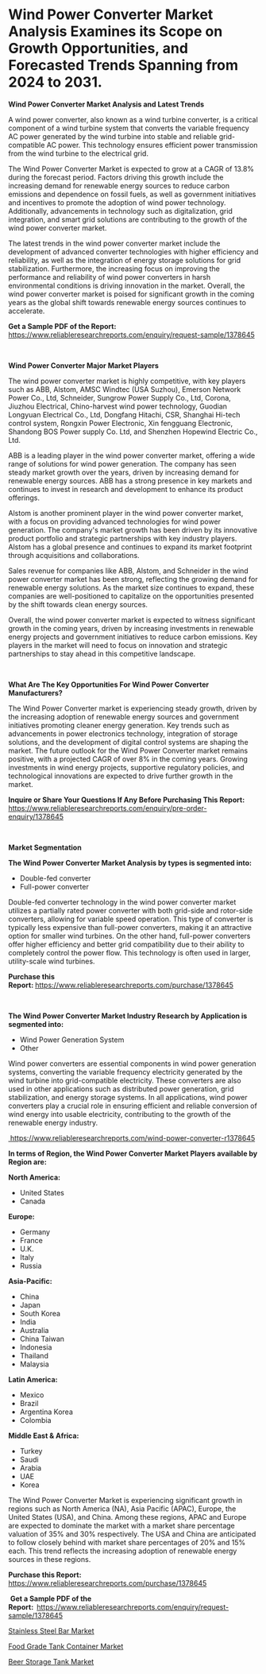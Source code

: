 <p><h1>Wind Power Converter Market Analysis Examines its Scope on Growth Opportunities, and Forecasted Trends Spanning from 2024 to 2031.</h1></p><p><strong>Wind Power Converter Market Analysis and Latest Trends</strong></p>
<p><p>A wind power converter, also known as a wind turbine converter, is a critical component of a wind turbine system that converts the variable frequency AC power generated by the wind turbine into stable and reliable grid-compatible AC power. This technology ensures efficient power transmission from the wind turbine to the electrical grid.</p><p>The Wind Power Converter Market is expected to grow at a CAGR of 13.8% during the forecast period. Factors driving this growth include the increasing demand for renewable energy sources to reduce carbon emissions and dependence on fossil fuels, as well as government initiatives and incentives to promote the adoption of wind power technology. Additionally, advancements in technology such as digitalization, grid integration, and smart grid solutions are contributing to the growth of the wind power converter market.</p><p>The latest trends in the wind power converter market include the development of advanced converter technologies with higher efficiency and reliability, as well as the integration of energy storage solutions for grid stabilization. Furthermore, the increasing focus on improving the performance and reliability of wind power converters in harsh environmental conditions is driving innovation in the market. Overall, the wind power converter market is poised for significant growth in the coming years as the global shift towards renewable energy sources continues to accelerate.</p></p>
<p><strong>Get a Sample PDF of the Report:&nbsp;</strong> <a href="https://www.reliableresearchreports.com/enquiry/request-sample/1378645">https://www.reliableresearchreports.com/enquiry/request-sample/1378645</a></p>
<p>&nbsp;</p>
<p><strong>Wind Power Converter Major Market Players</strong></p>
<p><p>The wind power converter market is highly competitive, with key players such as ABB, Alstom, AMSC Windtec (USA Suzhou), Emerson Network Power Co., Ltd, Schneider, Sungrow Power Supply Co., Ltd, Corona, Jiuzhou Electrical, Chino-harvest wind power technology, Guodian Longyuan Electrical Co., Ltd, Dongfang Hitachi, CSR, Shanghai Hi-tech control system, Rongxin Power Electronic, Xin fengguang Electronic, Shandong BOS Power supply Co. Ltd, and Shenzhen Hopewind Electric Co., Ltd.</p><p>ABB is a leading player in the wind power converter market, offering a wide range of solutions for wind power generation. The company has seen steady market growth over the years, driven by increasing demand for renewable energy sources. ABB has a strong presence in key markets and continues to invest in research and development to enhance its product offerings.</p><p>Alstom is another prominent player in the wind power converter market, with a focus on providing advanced technologies for wind power generation. The company's market growth has been driven by its innovative product portfolio and strategic partnerships with key industry players. Alstom has a global presence and continues to expand its market footprint through acquisitions and collaborations.</p><p>Sales revenue for companies like ABB, Alstom, and Schneider in the wind power converter market has been strong, reflecting the growing demand for renewable energy solutions. As the market size continues to expand, these companies are well-positioned to capitalize on the opportunities presented by the shift towards clean energy sources.</p><p>Overall, the wind power converter market is expected to witness significant growth in the coming years, driven by increasing investments in renewable energy projects and government initiatives to reduce carbon emissions. Key players in the market will need to focus on innovation and strategic partnerships to stay ahead in this competitive landscape.</p></p>
<p>&nbsp;</p>
<p><strong>What Are The Key Opportunities For Wind Power Converter Manufacturers?</strong></p>
<p><p>The Wind Power Converter market is experiencing steady growth, driven by the increasing adoption of renewable energy sources and government initiatives promoting cleaner energy generation. Key trends such as advancements in power electronics technology, integration of storage solutions, and the development of digital control systems are shaping the market. The future outlook for the Wind Power Converter market remains positive, with a projected CAGR of over 8% in the coming years. Growing investments in wind energy projects, supportive regulatory policies, and technological innovations are expected to drive further growth in the market.</p></p>
<p><strong>Inquire or Share Your Questions If Any Before Purchasing This Report:</strong> <a href="https://www.reliableresearchreports.com/enquiry/pre-order-enquiry/1378645">https://www.reliableresearchreports.com/enquiry/pre-order-enquiry/1378645</a></p>
<p>&nbsp;</p>
<p><strong>Market Segmentation</strong></p>
<p><strong>The Wind Power Converter Market Analysis by types is segmented into:</strong></p>
<p><ul><li>Double-fed converter</li><li>Full-power converter</li></ul></p>
<p><p>Double-fed converter technology in the wind power converter market utilizes a partially rated power converter with both grid-side and rotor-side converters, allowing for variable speed operation. This type of converter is typically less expensive than full-power converters, making it an attractive option for smaller wind turbines. On the other hand, full-power converters offer higher efficiency and better grid compatibility due to their ability to completely control the power flow. This technology is often used in larger, utility-scale wind turbines.</p></p>
<p><strong>Purchase this Report:&nbsp;</strong><a href="https://www.reliableresearchreports.com/purchase/1378645">https://www.reliableresearchreports.com/purchase/1378645</a></p>
<p>&nbsp;</p>
<p><strong>The Wind Power Converter Market Industry Research by Application is segmented into:</strong></p>
<p><ul><li>Wind Power Generation System</li><li>Other</li></ul></p>
<p><p>Wind power converters are essential components in wind power generation systems, converting the variable frequency electricity generated by the wind turbine into grid-compatible electricity. These converters are also used in other applications such as distributed power generation, grid stabilization, and energy storage systems. In all applications, wind power converters play a crucial role in ensuring efficient and reliable conversion of wind energy into usable electricity, contributing to the growth of the renewable energy industry.</p></p>
<p><a href="https://www.reliableresearchreports.com/wind-power-converter-r1378645">&nbsp;https://www.reliableresearchreports.com/wind-power-converter-r1378645</a></p>
<p><strong>In terms of Region, the Wind Power Converter Market Players available by Region are:</strong></p>
<p>
    <p> <strong> North America: </strong>
        <ul>
            <li>United States</li>
            <li>Canada</li>
        </ul>
        </p> 
    <p> <strong> Europe: </strong>
        <ul>
            <li>Germany</li>
            <li>France</li>
            <li>U.K.</li>
            <li>Italy</li>
            <li>Russia</li>
        </ul>
        </p> 
    <p> <strong> Asia-Pacific: </strong>
        <ul>
            <li>China</li>
            <li>Japan</li>
            <li>South Korea</li>
            <li>India</li>
            <li>Australia</li>
            <li>China Taiwan</li>
            <li>Indonesia</li>
            <li>Thailand</li>
            <li>Malaysia</li>
        </ul>
        </p> 
    <p> <strong> Latin America: </strong>
        <ul>
            <li>Mexico</li>
            <li>Brazil</li>
            <li>Argentina Korea</li>
            <li>Colombia</li>
        </ul>
        </p> 
    <p> <strong> Middle East & Africa: </strong>
        <ul>
            <li>Turkey</li>
            <li>Saudi</li>
            <li>Arabia</li>
            <li>UAE</li>
            <li>Korea</li>
        </ul>
    </p>
    </p>
<p><p>The Wind Power Converter Market is experiencing significant growth in regions such as North America (NA), Asia Pacific (APAC), Europe, the United States (USA), and China. Among these regions, APAC and Europe are expected to dominate the market with a market share percentage valuation of 35% and 30% respectively. The USA and China are anticipated to follow closely behind with market share percentages of 20% and 15% each. This trend reflects the increasing adoption of renewable energy sources in these regions.</p></p>
<p><strong>Purchase this Report: </strong><a href="https://www.reliableresearchreports.com/purchase/1378645">https://www.reliableresearchreports.com/purchase/1378645</a></p>
<p>&nbsp;<strong>Get a Sample PDF of the Report:&nbsp;&nbsp;</strong><a href="https://www.reliableresearchreports.com/enquiry/request-sample/1378645">https://www.reliableresearchreports.com/enquiry/request-sample/1378645</a></p>
<p><strong></strong></p>
<p><p><a href="https://www.linkedin.com/pulse/stainless-steel-bar-market-research-report-reveals-latest-trends-kulsf?trackingId=dVDGoIYbZF%2B1NQUXhVFHiw%3D%3D">Stainless Steel Bar Market</a></p><p><a href="https://www.linkedin.com/pulse/food-grade-tank-container-market-research-report-provides-critical-6hsif?trackingId=PV%2FJYYOUW%2F9igFbtkxxohA%3D%3D">Food Grade Tank Container Market</a></p><p><a href="https://www.linkedin.com/pulse/beer-storage-tank-market-furnish-information-size-share-dynamics-flvgf?trackingId=QSXy15U1fo%2FyYI1ScBHsKA%3D%3D">Beer Storage Tank Market</a></p></p>